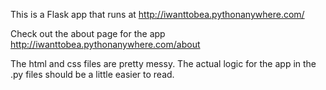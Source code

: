 This is a Flask app that runs at http://iwanttobea.pythonanywhere.com/

Check out the about page for the app http://iwanttobea.pythonanywhere.com/about

The html and css files are pretty messy. The actual logic for the app in the .py files should be a little easier to read.